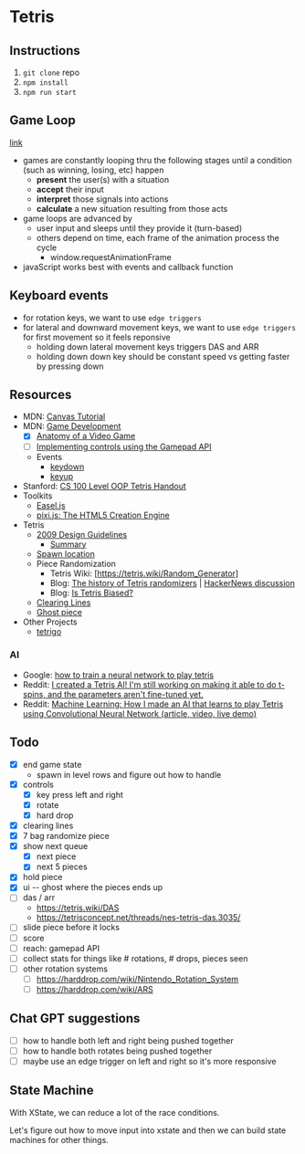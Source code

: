 # Tetris

## Instructions

1. `git clone` repo
1. `npm install`
1. `npm run start`

## Game Loop

[link](https://developer.mozilla.org/en-US/docs/Games)

- games are constantly looping thru the following stages until a condition (such as winning, losing, etc) happen
  - **present** the user(s) with a situation
  - **accept** their input
  - **interpret** those signals into actions
  - **calculate** a new situation resulting from those acts
- game loops are advanced by
  - user input and sleeps until they provide it (turn-based)
  - others depend on time, each frame of the animation process the cycle
    - window.requestAnimationFrame
- javaScript works best with events and callback function

## Keyboard events

- for rotation keys, we want to use `edge triggers`
- for lateral and downward movement keys, we want to use `edge triggers` for first movement so it feels reponsive
  - holding down lateral movement keys triggers DAS and ARR
  - holding down down key should be constant speed vs getting faster by pressing down

## Resources

- MDN: [Canvas Tutorial](https://developer.mozilla.org/en-US/docs/Web/API/Canvas_API/Tutorial)
- MDN: [Game Development](https://developer.mozilla.org/en-US/docs/Games)
  - [x] [Anatomy of a Video Game](https://developer.mozilla.org/en-US/docs/Games/Anatomy)
  - [ ] [Implementing controls using the Gamepad API](https://developer.mozilla.org/en-US/docs/Games/Techniques/Controls_Gamepad_API)
  - Events
    - [keydown](https://developer.mozilla.org/en-US/docs/Web/API/Element/keydown_event)
    - [keyup](https://developer.mozilla.org/en-US/docs/Web/API/Element/keyup_event)
- Stanford: [CS 100 Level OOP Tetris Handout](https://web.stanford.edu/class/archive/cs/cs108/cs108.1092/handouts/11HW2Tetris.pdf)
- Toolkits
  - [Easel.js](https://createjs.com/easeljs)
  - [pixi.js: The HTML5 Creation Engine](https://pixijs.com/)
- Tetris
  - [2009 Design Guidelines](https://archive.org/details/2009-tetris-variant-concepts_202201/2009%20Tetris%20Design%20Guideline/)
    - [Summary](https://tetris.fandom.com/wiki/Tetris_Guideline)
  - [Spawn location](https://harddrop.com/wiki/Spawn_Location)
  - Piece Randomization
    - Tetris Wiki: [https://tetris.wiki/Random_Generator]
    - Blog: [The history of Tetris randomizers](https://simon.lc/the-history-of-tetris-randomizers) | [HackerNews discussion](https://news.ycombinator.com/item?id=20872110)
    - Blog: [Is Tetris Biased?](https://babeheim.com/blog/2020-12-29-is-tetris-biased/)
  - [Clearing Lines](https://tetris.wiki/Line_clear)
  - [Ghost piece](https://harddrop.com/wiki/Ghost_piece)
- Other Projects
  - [tetrigo](https://github.com/Broderick-Westrope/tetrigo)

### AI

- Google: [how to train a neural network to play tetris](https://www.google.com/search?client=firefox-b-1-d&q=how+to+train+a+neural+network+to+play+tetris)
- Reddit: [I created a Tetris AI! I'm still working on making it able to do t-spins, and the parameters aren't fine-tuned yet.](https://www.reddit.com/r/Tetris/comments/na4dqm/i_created_a_tetris_ai_im_still_working_on_making/)
- Reddit: [Machine Learning: How I made an AI that learns to play Tetris using Convolutional Neural Network (article, video, live demo)](https://www.reddit.com/r/compsci/comments/fvboab/machine_learning_how_i_made_an_ai_that_learns_to/)

## Todo

- [x] end game state
  - spawn in level rows and figure out how to handle
- [x] controls
  - [x] key press left and right
  - [x] rotate
  - [x] hard drop
- [x] clearing lines
- [x] 7 bag randomize piece
- [x] show next queue
  - [x] next piece
  - [x] next 5 pieces
- [x] hold piece
- [x] ui -- ghost where the pieces ends up
- [ ] das / arr
  - https://tetris.wiki/DAS
  - https://tetrisconcept.net/threads/nes-tetris-das.3035/
- [ ] slide piece before it locks
- [ ] score
- [ ] reach: gamepad API
- [ ] collect stats for things like # rotations, # drops, pieces seen
- [ ] other rotation systems
  - [ ] https://harddrop.com/wiki/Nintendo_Rotation_System
  - [ ] https://harddrop.com/wiki/ARS

## Chat GPT suggestions

- [ ] how to handle both left and right being pushed together
- [ ] how to handle both rotates being pushed together
- [ ] maybe use an edge trigger on left and right so it's more responsive

## State Machine

With XState, we can reduce a lot of the race conditions.

Let's figure out how to move input into xstate and then we can build state machines for other things.

